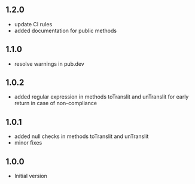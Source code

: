 ## 1.2.0

- update CI rules
- added documentation for public methods

## 1.1.0

- resolve warnings in pub.dev

## 1.0.2

- added regular expression in methods toTranslit and unTranslit for early return in case of non-compliance

## 1.0.1

- added null checks in methods toTranslit and unTranslit
- minor fixes

## 1.0.0

- Initial version
